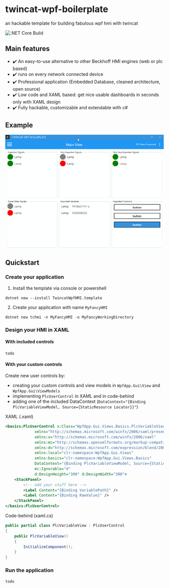 # twincat-wpf-boilerplate
an hackable template for building fabulous wpf hmi with twincat 

![.NET Core Build](https://github.com/fbarresi/twincat-wpf-boilerplate/workflows/.NET%20Core%20Build/badge.svg)

## Main features

- :heavy_check_mark: An easy-to-use alternative to other Beckhoff HMI engines (web or plc based)
- :heavy_check_mark: runs on every network connected device
- :heavy_check_mark: Professional application (Embedded Database, cleaned architecture, open source)
- :heavy_check_mark: Low code and XAML based: get nice usable dashboards in seconds only with XAML design
- :heavy_check_mark: Fully hackable, customizable and extendable with c#


## Example

![](docs/example1.gif)


## Quickstart

### Create your application

1. Install the template via console or powershell
```
dotnet new --install TwincatWpfHMI.template
```

2. Create your application with name `MyFancyHMI`

```
dotnet new tchmi -n MyFancyHMI -o MyFancyWorkingDirectory
```

### Design your HMI in XAML

#### With included controls

`todo`

#### With your custom controls

Create new user controls by:

- creating your custom controls and view models in `WpfApp.Gui\View` and `WpfApp.Gui\ViewModels`
- implementing `PlcUserControl` in XAML and in code-behind
- adding one of the included DataContext (`DataContext="{Binding PlcVariableViewModel, Source={StaticResource Locator}}"`)

XAML (.xaml)
```xml
<basics:PlcUserControl x:Class="WpfApp.Gui.Views.Basics.PlcVariableView"
             xmlns="http://schemas.microsoft.com/winfx/2006/xaml/presentation"
             xmlns:x="http://schemas.microsoft.com/winfx/2006/xaml"
             xmlns:mc="http://schemas.openxmlformats.org/markup-compatibility/2006"
             xmlns:d="http://schemas.microsoft.com/expression/blend/2008"
             xmlns:local="clr-namespace:WpfApp.Gui.Views"
             xmlns:basics="clr-namespace:WpfApp.Gui.Views.Basics"
             DataContext="{Binding PlcVariableViewModel, Source={StaticResource Locator}}"
             mc:Ignorable="d"
             d:DesignHeight="300" d:DesignWidth="300">
    <StackPanel>
        <!-- add your stuff here -->
        <Label Content="{Binding VariablePath}" />
        <Label Content="{Binding RawValue}" />
    </StackPanel>
</basics:PlcUserControl>

```

Code-behind (xaml.cs)
```csharp
public partial class PlcVariableView : PlcUserControl
{
    public PlcVariableView()
    {
        InitializeComponent();
    }
}
```

### Run the application

`todo`

